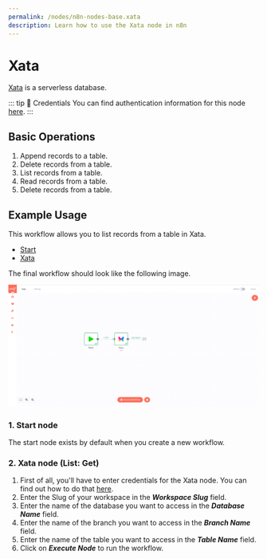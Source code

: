 ```yaml
---
permalink: /nodes/n8n-nodes-base.xata
description: Learn how to use the Xata node in n8n
---
```


# Xata

[Xata](https://xata.io/) is a serverless database.

::: tip 🔑 Credentials
You can find authentication information for this node [here](../../../credentials/Xata/README.md).
:::

## Basic Operations

1. Append records to a table.
2. Delete records from a table.
3. List records from a table.
4. Read records from a table.
5. Delete records from a table.

## Example Usage

This workflow allows you to list records from a table in Xata.
- [Start](../../core-nodes/Start/README.md)
- [Xata]()

The final workflow should look like the following image.

![A workflow with the Xata node](./workflow.png)

### 1. Start node

The start node exists by default when you create a new workflow.

### 2. Xata node (List: Get)

1. First of all, you'll have to enter credentials for the Xata node. You can find out how to do that [here](../../../credentials/xata/README.md).
2. Enter the Slug of your workspace in the ***Workspace Slug*** field.
3. Enter the name of the database you want to access in the ***Database Name*** field.
4. Enter the name of the branch you want to access in the ***Branch Name*** field.
5. Enter the name of the table you want to access in the ***Table Name*** field.
6. Click on ***Execute Node*** to run the workflow.








